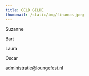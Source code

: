 ```yaml
---
title: GELD GILDE
thumbnail: /static/img/finance.jpeg
---
```

S﻿uzanne

B﻿art

L﻿aura

O﻿scar 

administratie@loungefest.nl